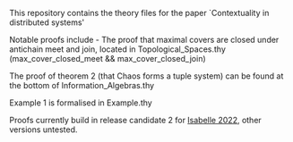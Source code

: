 This repository contains the theory files for the paper `Contextuality in distributed systems'

Notable proofs include -
The proof that maximal covers are closed under antichain meet and join, located in Topological_Spaces.thy (max_cover_closed_meet && max_cover_closed_join) 

The proof of theorem 2 (that Chaos forms a tuple system) can be found at the bottom of Information_Algebras.thy

Example 1 is formalised in Example.thy

Proofs currently build in release candidate 2 for [Isabelle 2022](https://isabelle.sketis.net/website-Isabelle2022-RC2/), other versions untested. 
